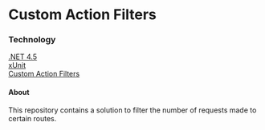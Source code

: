 # Custom Action Filters
### Technology
[.NET 4.5](https://dotnet.microsoft.com/pt-br/languages/csharp)  
[xUnit](https://xunit.net/)  
[Custom Action Filters](https://learn.microsoft.com/en-us/aspnet/mvc/overview/older-versions/hands-on-labs/aspnet-mvc-4-custom-action-filters)

#### About
This repository contains a solution to filter the number of requests made to certain routes.
